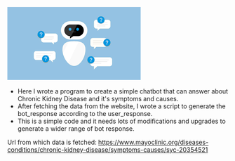 ![](chatbot.png)
<br>
* Here I wrote a program to create a simple chatbot that can answer about Chronic Kidney Disease and it's symptoms and causes.<br>
* After fetching the data from the website, I wrote a script to generate the bot_response according to the user_response.<br>
* This is a simple code and it needs lots of modifications and upgrades to generate a wider range of bot response.

Url from which data is fetched: https://www.mayoclinic.org/diseases-conditions/chronic-kidney-disease/symptoms-causes/syc-20354521
